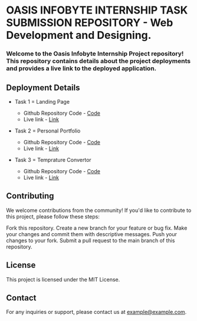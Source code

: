 # OASIS INFOBYTE INTERNSHIP TASK SUBMISSION REPOSITORY - Web Development and Designing.

### Welcome to the Oasis Infobyte Internship Project repository! This repository contains details about the project deployments and provides a live link to the deployed application.

## Deployment Details

- Task 1 = Landing Page 
  - Github Repository Code - [Code](https://github.com/mridul0703/OIBSIP/tree/main/OIBSIP%20Level-1%20Task-1)
  - Live link - [Link](https://oasis1.vercel.app/)

- Task 2 = Personal Portfolio
  - Github Repository Code - [Code](https://github.com/mridul0703/OIBSIP/tree/main/OIBSIP%20Level-1%20Task-2)
  - Live link - [Link](https://mridul0703.vercel.app/)
 
- Task 3 = Temprature Convertor
  - Github Repository Code - [Code](https://github.com/mridul0703/OIBSIP/tree/main/OIBSIP%20Level-1%20Task-3)
  - Live link - [Link](https://oasis03.vercel.app/)

## Contributing
We welcome contributions from the community! If you'd like to contribute to this project, please follow these steps:

Fork this repository.
Create a new branch for your feature or bug fix.
Make your changes and commit them with descriptive messages.
Push your changes to your fork.
Submit a pull request to the main branch of this repository.

## License
This project is licensed under the MIT License.

## Contact
For any inquiries or support, please contact us at example@example.com.
